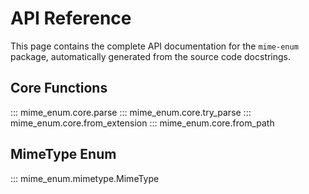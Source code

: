 # API Reference

This page contains the complete API documentation for the `mime-enum` package, automatically generated from the source code docstrings.

## Core Functions

::: mime_enum.core.parse
::: mime_enum.core.try_parse
::: mime_enum.core.from_extension
::: mime_enum.core.from_path

## MimeType Enum

::: mime_enum.mimetype.MimeType
